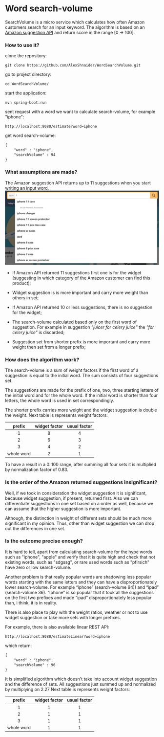 # Word search-volume

SearchVolume is a micro service which calculates how often Amazon customers search 
for an input keyword. The algorithm is based on an 
[Amazon suggestion API](https://completion.amazon.com/api/2017/suggestions?mid=ATVPDKIKX0DER&alias=aps&prefix=iphone) 
 and return score in the range [0 → 100].

### How to use it?
clone the repository: 
```
git clone https://github.com/AlexShnaider/WordSearchVolume.git
```
go to project directory: 
```
cd WordSearchVolume/
```
start the application:
```
mvn spring-boot:run
```
sent request with a word we want to calculate search-volume, for example "iphone":
```
http://localhost:8080/estimate?word=iphone
```
get word search-volume:
```
{
    "word" : "iphone",
    "searchVolume" : 94
}
```
### What assumptions are made?
The Amazon suggestion API returns up to 11 suggestions when you start writing an input word.
![GitHub Logo](./src/main/resources/pictures/amazon_search.png)

* If Amazon API returned 11 suggestions first one is for the widget 
(suggesting in which category of the Amazon customer can find this product);

* Widget suggestion is is more important and carry more weight than others in set;

* If Amazon API returned 10 or less suggestions, there is no suggestion for the widget;

* The search-volume calculated based only on the first word of suggestion. 
For example in suggestion *"juicer for celery juice"*  the *"for celery juice"* is discarded;

* Suggestion set from shorter prefix is more important and carry more weight 
then set from a longer prefix;

### How does the algorithm work?

The search-volume is a sum of weight factors if the first word of a suggestion is equal to the initial word.
The sum consists of four suggestions set. 

The suggestions are made for the prefix of one, two, three starting 
letters of the initial word and for the whole word. If the initial word is shorter than four letters, 
the whole word is used in set correspondingly.

The shorter prefix carries more weight and the widget suggestion is double the weight.
Next table is represents weight factors:

| prefix | widget factor | usual factor |
| :---: | :---: | :---: |
| 1 | 8 | 4 |
| 2 | 6 | 3 |
| 3 | 4 | 2 |
| whole word | 2 | 1|

To have a result in a 0..100 range, after summing all four sets it is multiplied by 
normalization factor of 0.83.

### Is the order of the Amazon returned suggestions insignificant?

Well, if we took in consideration the widget suggestion it is significant, because widget suggestion,
if present, returned first. Also we can differentiate suggestions in one set based on a order as well, because 
we can assume that the higher suggestion is more important.

Although, the distinction in weight of different sets should be much more significant in my opinion.
Thus, other than widget suggestion we can drop out the differences in one set.

### Is the outcome precise enough?

It is hard to tell, apart from calculating search-volume for the hype words such as "iphone", "apple" 
and verify that it is quite high and check that not existing words, such as "sdgssg", 
or rare used words such as "pfirsich" have zero or low search-volume.

Another problem is that really popular words are shadowing less popular words starting with 
the same letters and they can have a disproportionately lower search-volume. 
For example “iphone” (search-volume 94)) and “ipad” (search-volume 36). 
“Iphone” is so popular that it took all the suggestions on the first two prefixes 
and made “ipad” disproportionately less popular than, i think, it is in reality.

There is also place to play with the weight ratios, weather or not to use widget suggestion
or take more sets with longer prefixes.


For example, there is also available linear REST API: 
```
http://localhost:8080/estimateLinear?word=iphone
```
which return:
```
{
    "word" : "iphone",
    "searchVolume" : 96
}
```

It is simplified algorithm which doesn't take into account widget suggestion 
and the difference of sets. All suggestions just summed up and normalized by multiplying on 2.27 
Next table is represents weight factors:

| prefix | widget factor | usual factor |
| :---: | :---: | :---: |
| 1   | 1 | 1 |
| 2   | 1 | 1 |
| 3   | 1 | 1 |
| whole word | 1 | 1|
